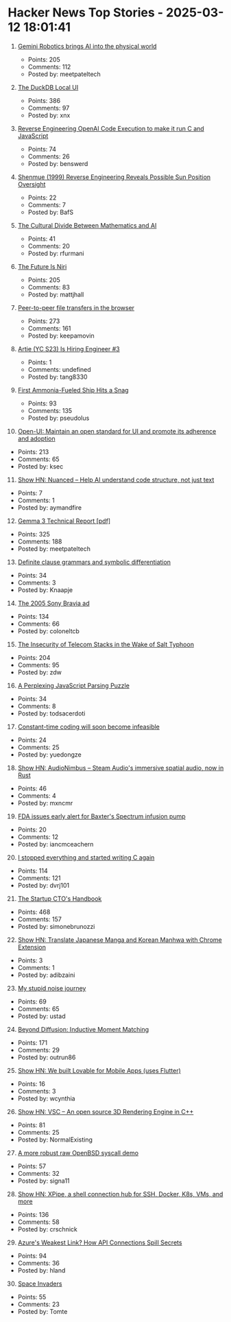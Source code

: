 # Hacker News Top Stories - 2025-03-12 18:01:41

1. [Gemini Robotics brings AI into the physical world](https://deepmind.google/discover/blog/gemini-robotics-brings-ai-into-the-physical-world/)
   - Points: 205
   - Comments: 112
   - Posted by: meetpateltech

2. [The DuckDB Local UI](https://duckdb.org/2025/03/12/duckdb-ui.html)
   - Points: 386
   - Comments: 97
   - Posted by: xnx

3. [Reverse Engineering OpenAI Code Execution to make it run C and JavaScript](https://twitter.com/benswerd/status/1899853533761200300)
   - Points: 74
   - Comments: 26
   - Posted by: benswerd

4. [Shenmue (1999) Reverse Engineering Reveals Possible Sun Position Oversight](https://wulinshu.com/2025/03/11/reverse-engineering-adventures-3-bug-or-not-bug/)
   - Points: 22
   - Comments: 7
   - Posted by: BafS

5. [The Cultural Divide Between Mathematics and AI](https://sugaku.net/content/understanding-the-cultural-divide-between-mathematics-and-ai/)
   - Points: 41
   - Comments: 20
   - Posted by: rfurmani

6. [The Future Is Niri](https://ersei.net/en/blog/niri)
   - Points: 205
   - Comments: 83
   - Posted by: mattjhall

7. [Peer-to-peer file transfers in the browser](https://github.com/kern/filepizza)
   - Points: 273
   - Comments: 161
   - Posted by: keepamovin

8. [Artie (YC S23) Is Hiring Engineer #3](https://www.ycombinator.com/companies/artie/jobs/Vz704T1-founding-engineer-distributed-systems)
   - Points: 1
   - Comments: undefined
   - Posted by: tang8330

9. [First Ammonia-Fueled Ship Hits a Snag](https://spectrum.ieee.org/ammonia-fuel-2671266100)
   - Points: 93
   - Comments: 135
   - Posted by: pseudolus

10. [Open-UI: Maintain an open standard for UI and promote its adherence and adoption](https://github.com/openui/open-ui)
   - Points: 213
   - Comments: 65
   - Posted by: ksec

11. [Show HN: Nuanced – Help AI understand code structure, not just text](https://www.nuanced.dev/blog/initial-launch)
   - Points: 7
   - Comments: 1
   - Posted by: aymandfire

12. [Gemma 3 Technical Report [pdf]](https://storage.googleapis.com/deepmind-media/gemma/Gemma3Report.pdf)
   - Points: 325
   - Comments: 188
   - Posted by: meetpateltech

13. [Definite clause grammars and symbolic differentiation](https://bitsandtheorems.com/definite-clause-grammars-and-symbolic-differentiation/)
   - Points: 34
   - Comments: 3
   - Posted by: Knaapje

14. [The 2005 Sony Bravia ad](https://www.sfgate.com/sf-culture/article/san-francisco-sony-bouncy-ball-ad-20204385.php)
   - Points: 134
   - Comments: 66
   - Posted by: coloneltcb

15. [The Insecurity of Telecom Stacks in the Wake of Salt Typhoon](https://soatok.blog/2025/03/12/on-the-insecurity-of-telecom-stacks-in-the-wake-of-salt-typhoon/)
   - Points: 204
   - Comments: 95
   - Posted by: zdw

16. [A Perplexing JavaScript Parsing Puzzle](https://www.hillelwayne.com/post/javascript-puzzle/)
   - Points: 34
   - Comments: 8
   - Posted by: todsacerdoti

17. [Constant-time coding will soon become infeasible](https://eprint.iacr.org/2025/435)
   - Points: 24
   - Comments: 25
   - Posted by: yuedongze

18. [Show HN: AudioNimbus – Steam Audio's immersive spatial audio, now in Rust](https://github.com/MaxenceMaire/audionimbus)
   - Points: 46
   - Comments: 4
   - Posted by: mxncmr

19. [FDA issues early alert for Baxter's Spectrum infusion pump](https://www.medicaldevice-network.com/news/fda-issues-early-alert-for-baxter-spectrum-infusion-pump/)
   - Points: 20
   - Comments: 12
   - Posted by: iancmceachern

20. [I stopped everything and started writing C again](https://www.kmx.io/blog/why-stopped-everything-and-started-writing-C-again)
   - Points: 114
   - Comments: 121
   - Posted by: dvrj101

21. [The Startup CTO's Handbook](https://github.com/ZachGoldberg/Startup-CTO-Handbook/blob/main/StartupCTOHandbook.md)
   - Points: 468
   - Comments: 157
   - Posted by: simonebrunozzi

22. [Show HN: Translate Japanese Manga and Korean Manhwa with Chrome Extension](https://pawakalabs.com/products/fakey/)
   - Points: 3
   - Comments: 1
   - Posted by: adibzaini

23. [My stupid noise journey](https://dynomight.net/noise/)
   - Points: 69
   - Comments: 65
   - Posted by: ustad

24. [Beyond Diffusion: Inductive Moment Matching](https://lumalabs.ai/news/inductive-moment-matching)
   - Points: 171
   - Comments: 29
   - Posted by: outrun86

25. [Show HN: We built Lovable for Mobile Apps (uses Flutter)](https://www.getavid.dev)
   - Points: 16
   - Comments: 3
   - Posted by: wcynthia

26. [Show HN: VSC – An open source 3D Rendering Engine in C++](https://github.com/WW92030-STORAGE/VSC)
   - Points: 81
   - Comments: 25
   - Posted by: NormalExisting

27. [A more robust raw OpenBSD syscall demo](https://nullprogram.com/blog/2025/03/06/)
   - Points: 57
   - Comments: 32
   - Posted by: signa11

28. [Show HN: XPipe, a shell connection hub for SSH, Docker, K8s, VMs, and more](https://xpipe.io/)
   - Points: 136
   - Comments: 58
   - Posted by: crschnick

29. [Azure's Weakest Link? How API Connections Spill Secrets](https://binarysecurity.no/posts/2025/03/api-connections)
   - Points: 94
   - Comments: 36
   - Posted by: hland

30. [Space Invaders](https://www.computerarcheology.com/Arcade/SpaceInvaders/)
   - Points: 55
   - Comments: 23
   - Posted by: Tomte

